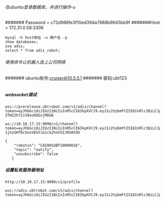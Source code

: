 ###### 在ubuntu登录数据库，并进行操作-u 
####### Password = c72d988fe3f10ed394a7888b9645bb9f
#######Host = 172.31.0.58:3306
```text
mysql -h host地址 -u 用户名 -p
show databases;
use adis;
select * from adis_robot;
```

###### 使用命令让机器人连上公司网络
####### ubuntu账号:cruiser@10.5.5.1
####### 密码:ubt123
```text
```

##### websocket调试
```text
wss://prerelease.ubtrobot.com/v1/adis/channel?token=eyJhbGciOiJIUzI1NiIsInR5cCI6IkpXVCJ9.eyJ1c2VybmFtZSI6InRlc3QiLCJpZCI6OCwicGFzc3dvcmQiOiIyNWQ1NWFkMjgzYWE0MDBhZjQ2NGM3NmQ3MTNjMDdhZCIsImNvbXBhbnlpZCI6IlRFU1QiLCJleHAiOjE2MzI5MTQzMzEsImlzcyI6Imh0dHBzOi8vYWRpcy1zZXJ2ZXIvIn0.ApAj4l0PjteEdYgKkwil-ZfHZ2h71iV9asKDGsjMOUA

ws://10.10.17.15:9090/v1/channel?token=eyJhbGciOiJIUzI1NiIsInR5cCI6IkpXVCJ9.eyJ1c2VybmFtZSI6InRlc3QiLCJpZCI6MiwicGFzc3dvcmQiOiJlMTBhZGMzOTQ5YmE1OWFiYmU1NmUwNTdmMjBmODgzZSIsImNvbXBhbnlpZCI6InVidGVjaCIsImV4cCI6MTYzMjg4NTgyOSwiaXNzIjoiaHR0cHM6Ly9hZGlzLXNlcnZlci8ifQ.6zPw6zL4-1jhzGHT8cSnxVEGYib1ck2hnV5IJ0VAtOU
```

```text
{
   	"robotsn": "CAI001UBT10000016",
   	"topic": "notify",
   	"unsubscribe": false
   }
```

##### 设置私有服务器地址
```text
http://10.10.17.15:9090/v1/profile
```


```text
wss://adis.ubtrobot.com/v1/adis/channel?token=eyJhbGciOiJIUzI1NiIsInR5cCI6IkpXVCJ9.eyJ1c2VybmFtZSI6InRlc3QiLCJpZCI6NDgsInBhc3N3b3JkIjoiMjVkNTVhZDI4M2FhNDAwYWY0NjRjNzZkNzEzYzA3YWQiLCJjb21wYW55aWQiOiJURVNUIiwiZXhwIjoxNjM3MDYzNzIzLCJpc3MiOiJodHRwczovL2FkaXMtc2VydmVyLyJ9.k__hP12DP9nf_0i70DpDJOpXaMCUK5PE455GM868idw
```